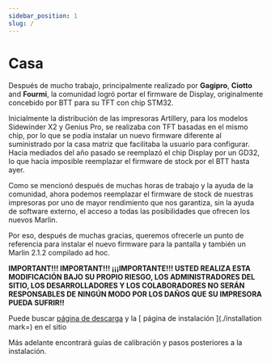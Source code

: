 ```yaml
---
sidebar_position: 1
slug: /
---
```


# Casa

Después de mucho trabajo, principalmente realizado por **Gagipro**, **Ciotto** and **Fourmi**, la comunidad logró portar el firmware de Display, originalmente concebido por BTT para su TFT con chip STM32.

Inicialmente la distribución de las impresoras Artillery, para los modelos Sidewinder X2 y Genius Pro, se realizaba con TFT basadas en el mismo chip, por lo que se podía instalar un nuevo firmware diferente al suministrado por la casa matriz que facilitaba la usuario para configurar.  Hacia mediados del año pasado se reemplazó el chip Display por un GD32, lo que hacía imposible reemplazar el firmware de stock por el BTT hasta ayer.

Como se mencionó después de muchas horas de trabajo y la ayuda de la comunidad, ahora podemos reemplazar el firmware de stock de nuestras impresoras por uno de mayor rendimiento que nos garantiza, sin la ayuda de software externo, el acceso a todas las posibilidades que ofrecen los nuevos Marlin.

Por eso, después de muchas gracias, queremos ofrecerle un punto de referencia para instalar el nuevo firmware para la pantalla y también un Marlin 2.1.2 compilado ad hoc.

**IMPORTANT!!! IMPORTANT!!! ¡¡¡IMPORTANTE!!! USTED REALIZA ESTA MODIFICACIÓN BAJO SU PROPIO RIESGO, LOS ADMINISTRADORES DEL SITIO, LOS DESARROLLADORES Y LOS COLABORADORES NO SERÁN RESPONSABLES DE NINGÚN MODO POR LOS DAÑOS QUE SU IMPRESORA PUEDA SUFRIR!!**


Puede buscar [página de descarga](./downloads) y la [  página de instalación ](./installation mark=) en el sitio

Más adelante encontrará guías de calibración y pasos posteriores a la instalación.